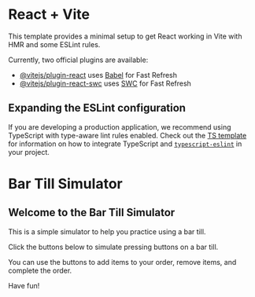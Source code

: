 # React + Vite

This template provides a minimal setup to get React working in Vite with HMR and some ESLint rules.

Currently, two official plugins are available:

- [@vitejs/plugin-react](https://github.com/vitejs/vite-plugin-react/blob/main/packages/plugin-react) uses [Babel](https://babeljs.io/) for Fast Refresh
- [@vitejs/plugin-react-swc](https://github.com/vitejs/vite-plugin-react/blob/main/packages/plugin-react-swc) uses [SWC](https://swc.rs/) for Fast Refresh

## Expanding the ESLint configuration

If you are developing a production application, we recommend using TypeScript with type-aware lint rules enabled. Check out the [TS template](https://github.com/vitejs/vite/tree/main/packages/create-vite/template-react-ts) for information on how to integrate TypeScript and [`typescript-eslint`](https://typescript-eslint.io) in your project.
          <h1 className='display-1'>Bar Till Simulator</h1>
          <h2 className='display-4'>Welcome to the Bar Till Simulator</h2>
          <p className='lead'>This is a simple simulator to help you practice using a bar till.</p>
          <p className='lead'>Click the buttons below to simulate pressing buttons on a bar till.</p>
          <p className='lead'>You can use the buttons to add items to your order, remove items, and complete the order.</p>
          <p className='lead'>Have fun!</p>